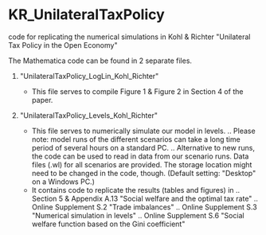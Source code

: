 # KR_UnilateralTaxPolicy
code for replicating the numerical simulations in Kohl & Richter "Unilateral Tax Policy in the Open Economy"

The Mathematica code can be found in 2 separate files. 

1) "UnilateralTaxPolicy_LogLin_Kohl_Richter"
    - This file serves to compile Figure 1 & Figure 2 in Section 4 of the paper.

3) "UnilateralTaxPolicy_Levels_Kohl_Richter"
    - This file serves to numerically simulate our model in levels. 
      .. Please note: model runs of the different scenarios can take a long time period of several hours on a standard PC. 
      .. Alternative to new runs, the code can be used to read in data from our scenario runs. Data files (.wl) for all scenarios are 
         provided. The storage location might need to be changed in the code, though. (Default setting: "Desktop" on a Windows PC.)
    - It contains code to replicate the results (tables and figures) in 
      .. Section 5 & Appendix A.13 "Social welfare and the optimal tax rate"
      .. Online Supplement S.2 "Trade imbalances"
      .. Online Supplement S.3 "Numerical simulation in levels"
      .. Online Supplement S.6 "Social welfare function based on the Gini coefficient"
